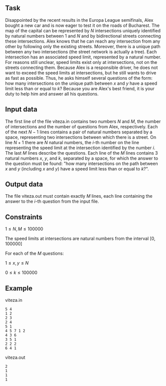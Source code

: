 ## Task

Disappointed by the recent results in the Europa League semifinals, Alex bought a new car and is now eager to test it on the roads of Bucharest. The map of the capital can be represented by $N$ intersections uniquely identified by natural numbers between $1$ and $N$ and by bidirectional streets connecting these intersections. Alex knows that he can reach any intersection from any other by following only the existing streets. Moreover, there is a unique path between any two intersections (the street network is actually a tree). Each intersection has an associated speed limit, represented by a natural number. For reasons still unclear, speed limits exist only at intersections, not on the streets connecting them. Because Alex is a responsible driver, he does not want to exceed the speed limits at intersections, but he still wants to drive as fast as possible. Thus, he asks himself several questions of the form: how many intersections on the unique path between $x$ and $y$ have a speed limit less than or equal to $k$? Because you are Alex's best friend, it is your duty to help him and answer all his questions.

## Input data

The first line of the file viteza.in contains two numbers $N$ and $M$, the number of intersections and the number of questions from Alex, respectively. Each of the next $N-1$ lines contains a pair of natural numbers separated by a space, representing two intersections between which there is a street. On line $N+1$ there are $N$ natural numbers, the $i$-th number on the line representing the speed limit at the intersection identified by the number $i$. The last $M$ lines describe the questions. Each line of the $M$ lines contains 3 natural numbers $x$, $y$, and $k$, separated by a space, for which the answer to the question must be found: "how many intersections on the path between $x$ and $y$ (including $x$ and $y$) have a speed limit less than or equal to $k$?".

## Output data

The file viteza.out must contain exactly $M$ lines, each line containing the answer to the $i$-th question from the input file.

## Constraints

$1 \leq N, M \leq 100000$

The speed limits at intersections are natural numbers from the interval $[0, 100000]$

For each of the $M$ questions:

$1 \leq x, y \leq N$
 
$0 \leq k \leq 100000$

## Example

viteza.in
```
5 4
1 2
2 3
2 4
5 1
4 5 7 1 2
4 3 6
3 5 1
2 2 2
6 4 1
```

viteza.out
```
2
1
1
1
```